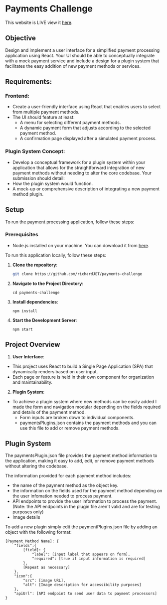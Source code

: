 # Payments Challenge

This website is LIVE view it [here](https://payments-challenge.netlify.app/).

## Objective

Design and implement a user interface for a simplified payment processing application using React. Your UI should be able to conceptually integrate with a mock payment service and include a design for a plugin system that facilitates the easy addition of new payment methods or services.

## Requirements:

### Frontend:
- Create a user-friendly interface using React that enables users to select from multiple payment methods.
- The UI should feature at least:
  - A menu for selecting different payment methods.
  - A dynamic payment form that adjusts according to the selected payment method.
  - A confirmation page displayed after a simulated payment process.

### Plugin System Concept:
- Develop a conceptual framework for a plugin system within your application that allows for the straightforward integration of new payment methods without needing to alter the core codebase. Your submission should detail:
- How the plugin system would function.
- A mock-up or comprehensive description of integrating a new payment method plugin.

## Setup
To run the payment processing application, follow these steps:

### Prerequisites
- Node.js installed on your machine. You can download it from [here](https://nodejs.org/).

To run this application locally, follow these steps:

1. **Clone the repository**:
   ```bash
   git clone https://github.com/richardJET/payments-challenge

2. **Navigate to the Project Directory**:
    ```npm
    cd payments-challenge

3. **Install dependencies**:
    ```npm
    npm install

4. **Start the Development Server**:
    ```npm
    npm start

## Project Overview

1. **User Interface**:
- This project uses React to build a Single Page Application (SPA) that dynamically renders based on user input.
- Each page or feature is held in their own component for organization and maintainability.

2. **Plugin System**:
- To achieve a plugin system where new methods can be easily added I made the form and navigation modular depending on the fields required and details of the payment method.
  - Form inputs are broken down to individual components.
  - paymentsPlugins.json contains the payment methods and you can use this file to add or remove payment methods.

## Plugin System
The paymentsPlugin.json file provides the payment method information to the application, making it easy to add, edit, or remove payment methods without altering the codebase.

The information provided for each payment method includes:
- the name of the payment method as the object key.
- the information on the fields used for the payment method depending on the user infomation needed to process payment.
- API endpoints to provide the user information to process the payment. (Note: the API endpoints in the plugin file aren't valid and are for testing purposes only)
- Image details

To add a new plugin simply edit the paymentPlugins.json file by adding an object with the following format:

```
[Payment Method Name]: {
    "fields":{
        [field]: {
            "label": [input label that appears on form],
            "required": [true if input information is required]
        },
        [Repeat as necessary]
    },
    "icon":{
        "src": [image URL],
        "alt": [Image description for accessibility purposes]
    },
    "apiUrl": [API endpoint to send user data to payment processors]
}

```





